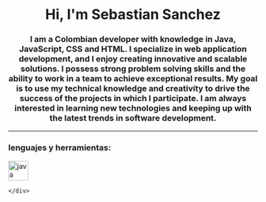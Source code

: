 <div id="header" align="center">
        <h1 align="center">Hi, I'm Sebastian Sanchez</h1>
        <h3 align="center">I am a Colombian developer with knowledge in Java,
        JavaScript, CSS and HTML. I specialize in web application development,
        and I enjoy creating innovative and scalable solutions. I possess strong
        problem solving skills and the ability to work in a team to achieve exceptional 
        results. My goal is to use my technical knowledge and creativity to drive the 
        success of the projects in which I participate. I am always interested in learning
        new technologies and keeping up with the latest trends in software development.
        ​</h3>
</div>

---

<div align="left">
    <h3>lenguajes y herramientas:</h3>
    <div>
        <img scr="https://github.com/devicons/devicon/blob/master/icons/java/java-original-wordmark.svg" title="Java" alt="java"
        width="40" height="40"/>

    </div>

</div>
